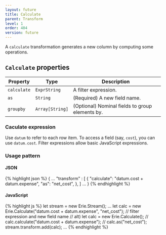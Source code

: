 ```yaml
---
layout: future
title: Calculate
parent: Transform
level: 1
order: 404
version: future
---
```


A `calculate` transformation generates a new column by computing some operations.

## `Calculate` properties

| Property | Type | Description |
| -------- | ---- | ----------- |
| `calculate` | `ExprString` | A filter expression. |
| `as` | `String` | (Required) A new field name. |
| `groupby` | `Array[String]` | (Optional) Nominal fields to group elements by. |

### Caculate expression

Use `datum` to refer to each row item.
To access a field (say, `cost`), you can use `datum.cost`.
Filter expressions allow basic JavaScript expressions.

### Usage pattern

<code-groups>
<code-group>
<h4>JSON</h4>
{% highlight json %}
{
  ...
  "transform" : [
    {
      "calculate": "datum.cost + datum.expense",
      "as": "net_cost",
    },
  ]
  ...
}
{% endhighlight %}
</code-group>
<code-group>
<h4>JavaScript</h4>
{% highlight js %}
let stream = new Erie.Stream();
...
let calc = new Erie.Calculate("datum.cost + datum.expense", "net_cost"); // filter expression and new field name
// alt) let calc = new Erie.Calculate();
//      calc.calculate("datum.cost + datum.expense");
//      calc.as("net_cost");
stream.transform.add(calc);
...
{% endhighlight %}
</code-group>
</code-groups>
